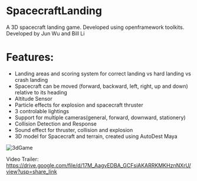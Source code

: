 # SpacecraftLanding
A 3D spacecraft landing game. Developed using openframework toolkits. Developed by Jun Wu and Bill Li

# Features:
- Landing areas and scoring system for correct landing vs hard landing vs crash landing
- Spacecraft can be moved (forward, backward, left, right, up and down) relative to its heading
- Altitude Sensor 
- Particle effects for explosion and spacecraft thruster
- 3 controlable lightings
- Support for multiple cameras(general, forward, downward, stationery)
- Collision Detection and Response
- Sound effect for thruster, collision and explosion
- 3D model for Spacecraft and terrain, created using AutoDest Maya

![3dGame](https://user-images.githubusercontent.com/89228133/206940765-8bf64bf9-afc3-4439-a92b-492ddc55bdf4.png)


Video Trailer:
https://drive.google.com/file/d/17M_AagvEDBA_GCFsiAKARRKMKHznNXrU/view?usp=share_link

